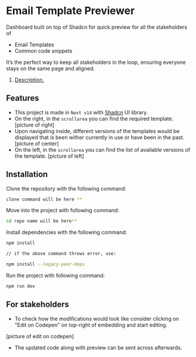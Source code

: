 # Email Template Previewer

Dashboard built on top of Shadcn for quick preview for all the stakeholders of 
- Email Templates 
- Common code snippets

It’s the perfect way to keep all stakeholders in the loop, ensuring everyone stays on the same page and aligned.

1. [ Description. ](#desc)


## Features
- This project is made in ```Next v14``` with [Shadcn](https://ui.shadcn.com/) UI library.
- On the right, in the ```scrollarea``` you can find the required template.
[picture of right]
- Upon navigating inside, different versions of the templates would be displayed that is been wither currently in use or have been in the past.
[picture of center]
- On the left, in the ```scrollarea``` you can find the list of available versions of the template.
[picture of left]



## Installation
Clone the repository with the following command:

```bash
clone command will be here **
```

Move into the project with following command:

```bash
cd repo name will be here**
```

Install dependencies with the following command: 
```bash
npm install

// if the above command throws error, use:

npm install --legacy-peer-deps
```

Run the project with following command:

```bash
npm run dev
```
<a name="desc"></a>
## For stakeholders

- To check how the modifications would look like consider clicking on "Edit on Codepen" on top-right of embedding and start editing.

[picture of edit on codepen]

- The updated code along with preview can be sent across afterwards.


